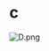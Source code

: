 # c

![D.png](https://github.com/Tan12d/Oracle-Database-Problems/assets/100254217/4e64a419-82b3-4469-b266-4684f4e7b199)
